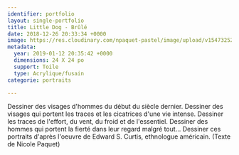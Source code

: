 ```yaml
---
identifier: portfolio
layout: single-portfolio
title: Little Dog - Brûlé
date: 2018-12-26 20:33:34 +0000
image: https://res.cloudinary.com/npaquet-pastel/image/upload/v1547325285/49419783_2234184756850759_7496507408169041920_n.jpg
metadata:
  year: 2019-01-12 20:35:42 +0000
  dimensions: 24 X 24 po
  support: Toile
  type: Acrylique/fusain
categorie: portraits

---
```

Dessiner des visages d'hommes du début du siècle dernier. Dessiner des visages qui portent les traces et les cicatrices d'une vie intense. Dessiner les traces de l'effort, du vent, du froid et de l'essentiel. Dessiner des hommes qui portent la fierté dans leur regard malgré tout... Dessiner ces portraits d'après l'oeuvre de Edward S. Curtis, ethnologue américain. (Texte de Nicole Paquet)